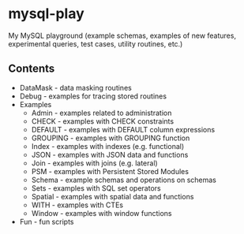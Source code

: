 # mysql-play

My MySQL playground (example schemas, examples of new features, experimental queries, test cases, utility routines, etc.)

## Contents

* DataMask - data masking routines
* Debug - examples for tracing stored routines
* Examples
  - Admin - examples related to administration
  - CHECK - examples with CHECK constraints
  - DEFAULT - examples with DEFAULT column expressions
  - GROUPING - examples with GROUPING function
  - Index - examples with indexes (e.g. functional)
  - JSON - examples with JSON data and functions
  - Join - examples with joins (e.g. lateral)
  - PSM - examples with Persistent Stored Modules
  - Schema - example schemas and operations on schemas
  - Sets - examples with SQL set operators
  - Spatial - examples with spatial data and functions
  - WITH - examples with CTEs
  - Window - examples with window functions
* Fun - fun scripts
